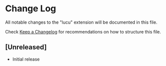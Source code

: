 # Change Log

All notable changes to the "lucu" extension will be documented in this file.

Check [Keep a Changelog](http://keepachangelog.com/) for recommendations on how to structure this file.

## [Unreleased]

- Initial release